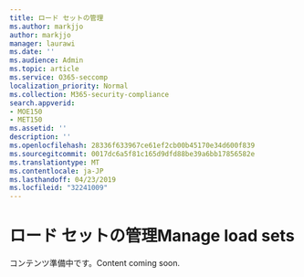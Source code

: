 ```yaml
---
title: ロード セットの管理
ms.author: markjjo
author: markjjo
manager: laurawi
ms.date: ''
ms.audience: Admin
ms.topic: article
ms.service: O365-seccomp
localization_priority: Normal
ms.collection: M365-security-compliance
search.appverid:
- MOE150
- MET150
ms.assetid: ''
description: ''
ms.openlocfilehash: 28336f633967ce61ef2cb00b45170e34d600f839
ms.sourcegitcommit: 0017dc6a5f81c165d9dfd88be39a6bb17856582e
ms.translationtype: MT
ms.contentlocale: ja-JP
ms.lasthandoff: 04/23/2019
ms.locfileid: "32241009"
---
```

# <a name="manage-load-sets"></a><span data-ttu-id="731b1-102">ロード セットの管理</span><span class="sxs-lookup"><span data-stu-id="731b1-102">Manage load sets</span></span>

<span data-ttu-id="731b1-103">コンテンツ準備中です。</span><span class="sxs-lookup"><span data-stu-id="731b1-103">Content coming soon.</span></span>